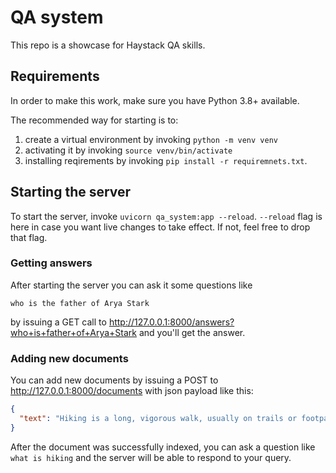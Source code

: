 # QA system
This repo is a showcase for Haystack QA skills.

## Requirements
In order to make this work, make sure you have Python 3.8+ available.

The recommended way for starting is to:

1. create a virtual environment by invoking `python -m venv venv`
2. activating it by invoking `source venv/bin/activate` 
3. installing reqirements by invoking `pip install -r requiremnets.txt`.

## Starting the server
To start the server, invoke `uvicorn qa_system:app --reload`. `--reload` flag is here in case you want live changes to take effect. If not, feel free to drop that flag.

### Getting answers
After starting the server you can ask it some questions like
```text
who is the father of Arya Stark
``` 
by issuing a GET call to http://127.0.0.1:8000/answers?who+is+father+of+Arya+Stark and you'll get the answer.

### Adding new documents
You can add new documents by issuing a POST to http://127.0.0.1:8000/documents with json payload like this:
```json
{
  "text": "Hiking is a long, vigorous walk, usually on trails or footpaths in the countryside. Walking for pleasure developed in Europe during the eighteenth century. Religious pilgrimages have existed much longer but they involve walking long distances for a spiritual purpose associated with specific religions."
}
```
After the document was successfully indexed, you can ask a question like `what is hiking` and the server will be able to respond to your query.